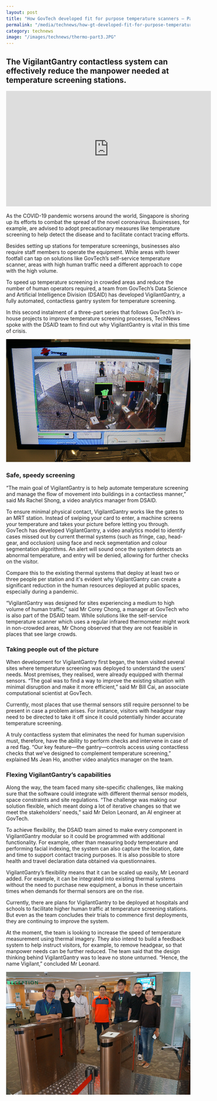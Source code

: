 ```yaml
---
layout: post
title: "How GovTech developed fit for purpose temperature scanners – Part 2"
permalink: "/media/technews/how-gt-developed-fit-for-purpose-temperature-scanners-part-2"
category: technews
image: "/images/technews/thermo-part3.JPG"
---
```


The VigilantGantry contactless system can effectively reduce the manpower needed at temperature screening stations.
---

<div class="bp-youtube">
  <iframe width="560" height="315" src="https://www.youtube.com/embed/4quAADmKs40" frameborder="0" allow="autoplay; encrypted-media" allowfullscreen></iframe>
</div>

As the COVID-19 pandemic worsens around the world, Singapore is shoring up its efforts to combat the spread of the novel coronavirus. Businesses, for example, are advised to adopt precautionary measures like temperature screening to help detect the disease and to facilitate contact tracing efforts.

Besides setting up stations for temperature screenings, businesses also require staff members to operate the equipment. While areas with lower footfall can tap on solutions like GovTech’s self-service temperature scanner, areas with high human traffic need a different approach to cope with the high volume.

To speed up temperature screening in crowded areas and reduce the number of human operators required, a team from GovTech’s Data Science and Artificial Intelligence Division (DSAID) has developed VigilantGantry, a fully automated, contactless gantry system for temperature screening. 

In this second instalment of a three-part series  that follows GovTech’s in-house projects to improve temperature screening processes, TechNews spoke with the DSAID team to find out why VigilantGantry is vital in this time of crisis.

![VG thermo scanner](/images/technews/thermo-part4.JPG)

### **Safe, speedy screening**

“The main goal of VigilantGantry is to help automate temperature screening and manage the flow of movement into buildings in a contactless manner,” said Ms Rachel Shong, a video analytics manager from DSAID.

To ensure minimal physical contact, VigilantGantry works like the gates to an MRT station. Instead of swiping your card to enter, a machine screens your temperature and takes your picture before letting you through. GovTech has developed VigilantGantry, a video analytics model to identify cases missed out by current thermal systems (such as fringe, cap, head-gear, and occlusion)  using face and neck segmentation and colour segmentation algorithms. An alert will sound once the system detects an abnormal temperature, and entry will be denied, allowing for further checks on the visitor.

Compare this to the existing thermal systems that deploy at least two or three people per station and it's evident why VigilantGantry can create a significant reduction in the human resources deployed at public spaces, especially during a pandemic.

“VigilantGantry was designed for sites experiencing a medium to high volume of human traffic,” said Mr Corey Chong, a manager at GovTech who is also part of the DSAID team. While solutions like the self-service temperature scanner which uses a regular infrared thermometer might work in non-crowded areas, Mr Chong observed that they are not feasible in places that see large crowds. 

### **Taking people out of the picture**

When development for VigilantGantry first began, the team visited several sites where temperature screening was deployed to understand the users’ needs. Most premises, they realised, were already equipped with thermal sensors. “The goal was to find a way to improve the existing situation with minimal disruption and make it more efficient,” said Mr Bill Cai, an associate computational scientist at GovTech.

Currently, most places that use thermal sensors still require personnel to be present in case a problem arises. For instance, visitors with headgear may need to be directed to take it off since it could potentially hinder accurate temperature screening. 

A truly contactless system that eliminates the need for human supervision must, therefore, have the ability to perform checks and intervene in case of a red flag. “Our key feature—the gantry—controls access using contactless checks that we’ve designed to complement temperature screening,” explained Ms Jean Ho, another video analytics manager on the team.

### **Flexing VigilantGantry’s capabilities**

Along the way, the team faced many site-specific challenges, like making sure that the software could integrate with different thermal sensor models, space constraints and site regulations. “The challenge was making our solution flexible, which meant doing a lot of iterative changes so that we meet the stakeholders’ needs,” said Mr Delon Leonard, an AI engineer at GovTech.

To achieve flexibility, the DSAID team aimed to make every component in VigilantGantry modular so it could be programmed with additional functionality. For example, other than measuring body temperature and performing facial indexing, the system can also capture the location, date and time to support contact tracing purposes. It is also possible to store health and travel declaration data obtained via questionnaires.

VigilantGantry’s flexibility means that it can be scaled up easily, Mr Leonard added. For example, it can be integrated into existing thermal systems without the need to purchase new equipment, a bonus in these uncertain times when demands for thermal sensors are on the rise. 

Currently, there are plans for VigilantGantry to be deployed at hospitals and schools to facilitate higher human traffic at temperature  screening stations. But even as the team concludes their trials to commence first deployments, they are continuing to improve the system. 

At the moment, the team is looking to increase the speed of temperature measurement using thermal imagery. They also intend to build a feedback system to help instruct visitors, for example, to remove headgear, so that manpower needs can be further reduced. The team said that the design thinking behind VigilantGantry was to leave no stone unturned. “Hence, the name Vigilant,” concluded Mr Leonard.

![VG thermo scanner](/images/technews/thermo-part5.JPG)

